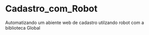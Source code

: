 # Cadastro_com_Robot
Automatizando um abiente web de cadastro utilzando robot com a biblioteca Global 
